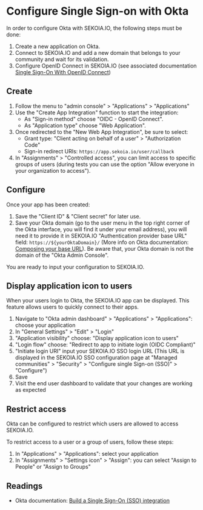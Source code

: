 # Configure Single Sign-on with Okta

In order to configure Okta with SEKOIA.IO, the following steps must be done:

1. Create a new application on Okta.
2. Connect to SEKOIA.IO and add a new domain that belongs to your community and wait for its validation.
3. Configure OpenID Connect in SEKOIA.IO (see associated documentation [Single Sign-On With OpenID Connect](../SSO_openid_connect.md))


## Create

1. Follow the menu to "admin console" > "Applications" > "Applications"
2. Use the "Create App Integration" function to start the integration:
    - As "Sign-in method" choose "OIDC - OpenID Connect".
    - As "Application type" choose "Web Application".
3. Once redirected to the "New Web App Integration", be sure to select:
    - Grant type: "Client acting on behalf of a user" > "Authorization Code"
    - Sign-in redirect URIs: `https://app.sekoia.io/user/callback`
4. In "Assignments" > "Controlled access", you can limit access to specific groups of users (during tests you can use the option "Allow everyone in your organization to access").

## Configure

Once your app has been created:

1. Save the "Client ID" & "Client secret" for later use.
2. Save your Okta domain (go to the user menu in the top right corner of the Okta interface, you will find it under your email address), you will need it to provide it in SEKOIA.IO "Authentication provider base URL" field: `https://${yourOktaDomain}/` (More info
on Okta documentation: [Composing your base URL](https://developer.okta.com/docs/reference/api/oidc/#composing-your-base-url)). Be aware that, your Okta domain is not the domain of the "Okta Admin Console".

You are ready to input your configuration to SEKOIA.IO.

## Display application icon to users

When your users login to Okta, the SEKOIA.IO app can be displayed. This feature allows users to quickly connect to their apps.

1. Navigate to "Okta admin dashboard" > "Applications" > "Applications": choose your application
2. In "General Settings" > "Edit" > "Login"
4. "Application visibility" choose: "Display application icon to users"
5. "Login flow" choose: "Redirect to app to initiate login (OIDC Compliant)"
6. "Initiate login URI" input your SEKOIA.IO SSO login URL (This URL is displayed in the SEKOIA.IO SSO configuration page at "Managed communities" > "Security" > "Configure single Sign-on (SSO)" > "Configure")
7. Save
8. Visit the end user dashboard to validate that your changes are working as expected

## Restrict access

Okta can be configured to restrict which users are allowed to access SEKOIA.IO.

To restrict access to a user or a group of users, follow these steps: 

1. In "Applications" > "Applications": select your application
2. In "Assignments" > "Settings icon" >  "Assign": you can select "Assign to People" or "Assign to Groups"

## Readings

- Okta documentation: [Build a Single Sign-On (SSO) integration](https://developer.okta.com/docs/guides/build-sso-integration/openidconnect/main/)